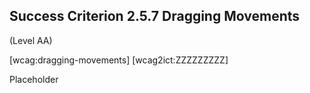 ## Success Criterion 2.5.7 Dragging Movements

(Level AA)

[wcag:dragging-movements]
[wcag2ict:ZZZZZZZZZ]

Placeholder
